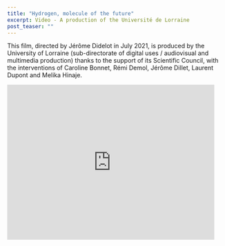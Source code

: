 ```yaml
---
title: "Hydrogen, molecule of the future"
excerpt: Video - A production of the Université de Lorraine
post_teaser: ""
---
```



This film, directed by Jérôme Didelot in July 2021, is produced by the University of Lorraine (sub-directorate of digital uses / audiovisual and multimedia production) thanks to the support of its Scientific Council, with the interventions of Caroline Bonnet, Rémi Demol, Jérôme Dillet, Laurent Dupont and Melika Hinaje.

<iframe src="http://videos.univ-lorraine.fr/video.php?id=15180&width=480&height=360&autostart=false"  width="480" height="360" frameborder="0" allowfullscreen=""></iframe>